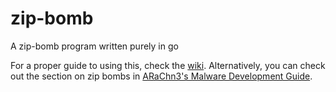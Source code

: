 # zip-bomb
A zip-bomb program written purely in go

For a proper guide to using this, check the [wiki](https://github.com/NovusEdge/gzb/wiki). Alternatively, you can check out the section on zip bombs in [ARaChn3's Malware Development Guide](https://arachn3.gitbook.io/malware-development-guide/basic-malware/zip-bombs).  
